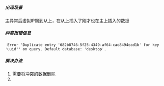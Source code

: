 ##### 出现场景
主异常后虚拟IP飘到从上，在从上插入了刚才也在主上插入的数据




##### 异常报错信息
```
 Error 'Duplicate entry '682b8746-5f25-4349-af64-cac8494ead1b' for key 'uuid'' on query. Default database: 'desktop'.
```



##### 解决办法
1. 需要将冲突的数据删除
2.
